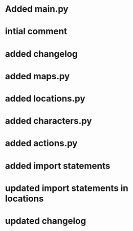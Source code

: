 # Added main.py
# intial comment
# added changelog
# added maps.py
# added locations.py
# added characters.py
# added actions.py
# added import statements
# updated import statements in locations
# updated changelog